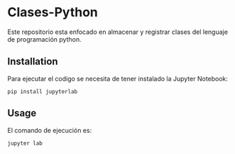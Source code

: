 # Clases-Python
Este repositorio esta enfocado en almacenar y registrar clases del lenguaje de programación python.

## Installation

Para ejecutar el codigo se necesita de tener instalado la Jupyter Notebook:

``` pip install jupyterlab ```

## Usage

El comando de ejecución es:

``` jupyter lab ```
